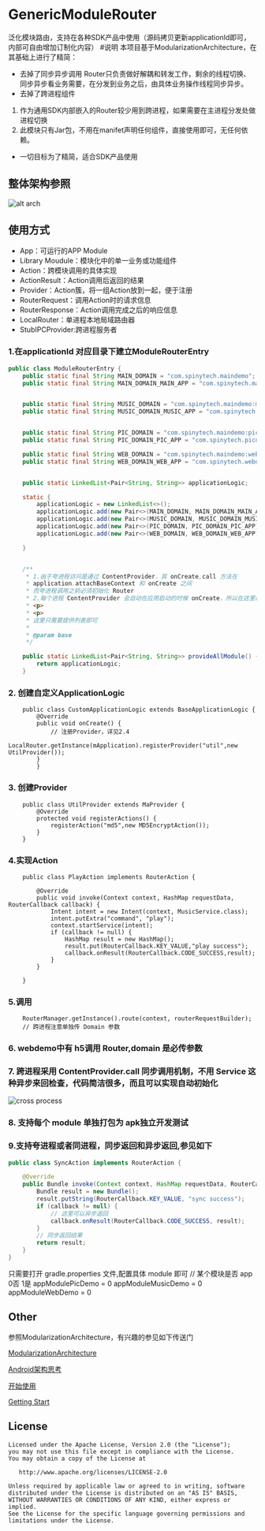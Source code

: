 # GenericModuleRouter
泛化模块路由，支持在各种SDK产品中使用（源码拷贝更新applicationId即可，内部可自由增加订制化内容）
#说明
 本项目基于ModularizationArchitecture，在其基础上进行了精简：
 - 去掉了同步异步调用
 Router只负责做好解耦和转发工作，剩余的线程切换、同步异步看业务需要，在分发到业务之后，由具体业务操作线程同步异步。
 - 去掉了跨进程组件
 1. 作为通用SDK内部嵌入的Router较少用到跨进程，如果需要在主进程分发处做进程切换
 2. 此模块只有Jar包，不用在manifet声明任何组件，直接使用即可，无任何依赖。
 - 一切目标为了精简，适合SDK产品使用
 
 ## 整体架构参照
 
 ![alt arch](route-arch.png)

## 使用方式

- App：可运行的APP Module
- Library Moudule：模块化中的单一业务或功能组件
- Action：跨模块调用的具体实现
- ActionResult：Action调用后返回的结果
- Provider：Action簇，将一组Action放到一起，便于注册
- RouterRequest：调用Action时的请求信息
- RouterResponse：Action调用完成之后的响应信息
- LocalRouter：单进程本地局域路由器
- StubIPCProvider:跨进程服务者

### 1.在applicationId 对应目录下建立ModuleRouterEntry


```java
public class ModuleRouterEntry {
    public static final String MAIN_DOMAIN = "com.spinytech.maindemo";
    public static final String MAIN_DOMAIN_MAIN_APP = "com.spinytech.maindemo.MainApplicationLogic";


    public static final String MUSIC_DOMAIN = "com.spinytech.maindemo:music";
    public static final String MUSIC_DOMAIN_MUSIC_APP = "com.spinytech.musicdemo.MusicApplicationLogic";


    public static final String PIC_DOMAIN = "com.spinytech.maindemo:pic";
    public static final String PIC_DOMAIN_PIC_APP = "com.spinytech.picdemo.PicApplicationLogic";

    public static final String WEB_DOMAIN = "com.spinytech.maindemo:web";
    public static final String WEB_DOMAIN_WEB_APP = "com.spinytech.webdemo.WebApplicationLogic";


    public static LinkedList<Pair<String, String>> applicationLogic;

    static {
        applicationLogic = new LinkedList<>();
        applicationLogic.add(new Pair<>(MAIN_DOMAIN, MAIN_DOMAIN_MAIN_APP));
        applicationLogic.add(new Pair<>(MUSIC_DOMAIN, MUSIC_DOMAIN_MUSIC_APP));
        applicationLogic.add(new Pair<>(PIC_DOMAIN, PIC_DOMAIN_PIC_APP));
        applicationLogic.add(new Pair<>(WEB_DOMAIN, WEB_DOMAIN_WEB_APP));

    }


    /**
     * 1.由于夸进程访问是通过 ContentProvider，其 onCreate,call 方法在
     * application.attachBaseContext 和 onCreate 之间
     * 而夸进程调用之前必须初始化 Router
     * 2.每个进程 ContentProvider 会自动在应用启动的时候 onCreate，所以在这里初始化 Route ，不用集成方去调用
     * <p>
     * <p>
     * 这里只需要提供列表即可
     *
     * @param base
     */

    public static LinkedList<Pair<String, String>> provideAllModule() {
        return applicationLogic;
    }

```

### 2. 创建自定义ApplicationLogic

        public class CustomApplicationLogic extends BaseApplicationLogic {
            @Override
            public void onCreate() {
                // 注册Provider，详见2.4
                LocalRouter.getInstance(mApplication).registerProvider("util",new UtilProvider());
            }
            }

### 3. 创建Provider

        public class UtilProvider extends MaProvider {
            @Override
            protected void registerActions() {
                registerAction("md5",new MD5EncryptAction());
            }
        }

### 4.实现Action
        
        public class PlayAction implements RouterAction {
        
            @Override
            public void invoke(Context context, HashMap requestData, RouterCallback callback) {
                Intent intent = new Intent(context, MusicService.class);
                intent.putExtra("command", "play");
                context.startService(intent);
                if (callback != null) {
                    HashMap result = new HashMap();
                    result.put(RouterCallback.KEY_VALUE,"play success");
                    callback.onResult(RouterCallback.CODE_SUCCESS,result);
                }
            }
        
        }

### 5.调用
        RouterManager.getInstance().route(context, routerRequestBuilder);
        // 跨进程注意单独传 Domain 参数
### 6. webdemo中有 h5调用 Router,domain 是必传参数

### 7. 跨进程采用 ContentProvider.call 同步调用机制，不用 Service 这种异步来回检查，代码简洁很多，而且可以实现自动初始化
![cross process](art/CRossProcessRouter.png)
### 8. 支持每个 module 单独打包为 apk独立开发测试
### 9.支持夸进程或者同进程，同步返回和异步返回,参见如下
```java
public class SyncAction implements RouterAction {

    @Override
    public Bundle invoke(Context context, HashMap requestData, RouterCallback callback) {
        Bundle result = new Bundle();
        result.putString(RouterCallback.KEY_VALUE, "sync success");
        if (callback != null) {
            // 这里可以异步返回
            callback.onResult(RouterCallback.CODE_SUCCESS, result);
        }
        // 同步返回结果
        return result;
    }
}
```
只需要打开 gradle.properties 文件,配置具体 module 即可
// 某个模块是否 app  0否 1是 
appModulePicDemo = 0
appModuleMusicDemo = 0
appModuleWebDemo = 0



## Other
参照ModularizationArchitecture，有兴趣的参见如下传送门

[ModularizationArchitecture](https://github.com/tianfengjingjing/ModularizationArchitecture)

[Android架构思考](http://blog.spinytech.com/2016/12/28/android_modularization/)

[开始使用](http://blog.spinytech.com/2017/02/01/ma_get_start_cn/)

[Getting Start](http://blog.spinytech.com/2017/02/03/ma_get_start_en/)




## License


    Licensed under the Apache License, Version 2.0 (the "License");
    you may not use this file except in compliance with the License.
    You may obtain a copy of the License at

       http://www.apache.org/licenses/LICENSE-2.0

    Unless required by applicable law or agreed to in writing, software
    distributed under the License is distributed on an "AS IS" BASIS,
    WITHOUT WARRANTIES OR CONDITIONS OF ANY KIND, either express or implied.
    See the License for the specific language governing permissions and
    limitations under the License.


